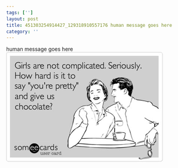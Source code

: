 ```yaml
---
tags: ['']
layout: post
title: 451303254914427_129318910557176 human message goes here
category: ''
---
```

human message goes here
![451303254914427_129318910557176](/uploads/2012-11-26-451303254914427_129318910557176-human-message-goes-here.jpg)
